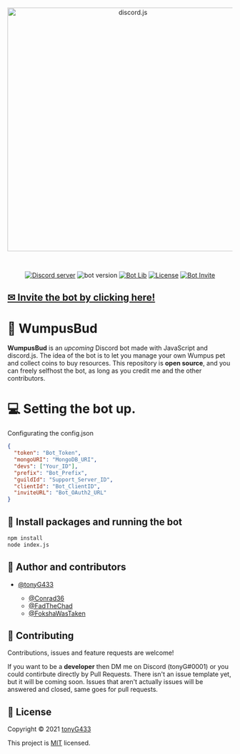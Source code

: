 <div align="center">
  <br />
  <p>
    <a href="https://discord.com/api/oauth2/authorize?client_id=914468878401282068&permissions=138647300160&scope=bot%20applications.commands"><img src="https://cdn.discordapp.com/attachments/641707771120713730/919879890336104488/WUMOUSBANNER.png" width="546" alt="discord.js" /></a>
  </p>
  <br />
  <p>
    <a href="https://discord.gg/NPFepexsn5"><img src="https://img.shields.io/discord/877476074055938078?color=5865F2&logo=discord&logoColor=white&style=for-the-badge" alt="Discord server" /></a>
    <a><img src="https://img.shields.io/badge/version-0.5.0-green.svg?cacheSeconds=2592000&style=for-the-badge" alt="bot version" /></a>
    <a href="https://discord.js.org"><img src="https://img.shields.io/badge/Powered_by-Discord.js-%235865F2?style=for-the-badge" alt="Bot Lib" /></a>
    <a href="https://opensource.org/licenses/MIT"><img src="https://img.shields.io/badge/license-MIT-orange?style=for-the-badge" alt="License" /></a>
    <a href="https://discord.com/api/oauth2/authorize?client_id=914468878401282068&permissions=138647300160&scope=bot%20applications.commands"><img src="https://img.shields.io/badge/Invite_now!-yellow?style=for-the-badge" alt="Bot Invite" /></a>
  </p>
</div>


<h2><a href="https://discord.com/api/oauth2/authorize?client_id=914468878401282068&permissions=138647300160&scope=bot%20applications.commands">✉ Invite the bot by clicking here!</a></h2>



# 🤖 WumpusBud

**WumpusBud** is an *upcoming* Discord bot made with JavaScript and discord.js. The idea of the bot is to let you manage your own Wumpus pet and collect coins to buy resources. This repository is **open source**, and you can freely selfhost the bot, as long as you credit me and the other contributors.
# 💻 Setting the bot up.

 Configurating the config.json
```json
{
  "token": "Bot_Token",
  "mongoURI": "MongoDB_URI",
  "devs": ["Your_ID"],
  "prefix": "Bot_Prefix",
  "guildId": "Support_Server_ID",
  "clientId": "Bot_ClientID",
  "inviteURL": "Bot_OAuth2_URL"
}
```

## 💽 Install packages and running the bot
```sh
npm install
node index.js
```

## 👥 Author and contributors

* [@tonyG433](https://github.com/tonyG433)

  * [@Conrad36](https://github.com/Conrad36)
  * [@FadTheChad](https://github.com/FadTheChad)
  * [@FokshaWasTaken](https://github.com/FokshaWasTaken)
## 🤝 Contributing

Contributions, issues and feature requests are welcome!

If you want to be a **developer** then DM me on Discord (tonyG#0001) or you could contirbute directly by Pull Requests. There isn't an issue template yet, but it will be coming soon. Issues that aren't actually issues will be answered and closed, same goes for pull requests.


## 📝 License

Copyright © 2021 [tonyG433](https://github.com/tonyG433)


This project is [MIT](https://opensource.org/licenses/MIT) licensed.

